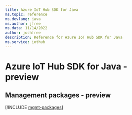 ```yaml
---
title: Azure IoT Hub SDK for Java
ms.topic: reference
ms.devlang: java
ms.author: jfree
ms.data: 11/14/2022
author: joshfree
description: Reference for Azure IoT Hub SDK for Java
ms.service: iothub
---
```

# Azure IoT Hub SDK for Java - preview

## Management packages - preview
[!INCLUDE [mgmt-packages](iot-hub-mgmt-index.md)]